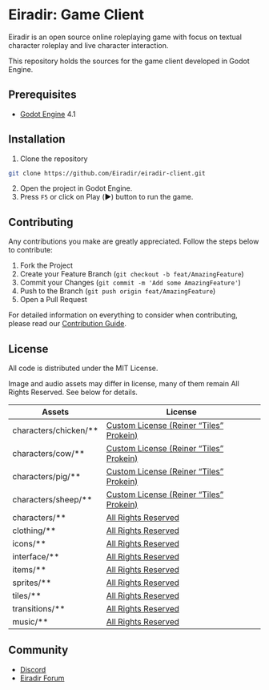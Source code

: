 # Eiradir: Game Client

Eiradir is an open source online roleplaying game with focus on textual character roleplay and live character interaction.

This repository holds the sources for the game client developed in Godot Engine.

## Prerequisites

- [Godot Engine](https://godotengine.org/) 4.1

## Installation

1. Clone the repository
```sh
git clone https://github.com/Eiradir/eiradir-client.git
```

2. Open the project in Godot Engine.
3. Press `F5` or click on Play (▶️) button to run the game.

## Contributing

Any contributions you make are greatly appreciated. Follow the steps below to contribute:

1. Fork the Project
2. Create your Feature Branch (`git checkout -b feat/AmazingFeature`)
3. Commit your Changes (`git commit -m 'Add some AmazingFeature'`)
4. Push to the Branch (`git push origin feat/AmazingFeature`)
5. Open a Pull Request

For detailed information on everything to consider when contributing, please read our [Contribution Guide](CONTRIBUTING.md).

## License

All code is distributed under the MIT License. 

Image and audio assets may differ in license, many of them remain All Rights Reserved. See below for details.

|Assets|License|
|---|---|
|characters/chicken/**|[Custom License (Reiner “Tiles” Prokein)](LICENSE-reiner.md)
|characters/cow/**|[Custom License (Reiner “Tiles” Prokein)](LICENSE-reiner.md)
|characters/pig/**|[Custom License (Reiner “Tiles” Prokein)](LICENSE-reiner.md)
|characters/sheep/**|[Custom License (Reiner “Tiles” Prokein)](LICENSE-reiner.md)
|characters/**|[All Rights Reserved](LICENSE-arr.md)
|clothing/**|[All Rights Reserved](LICENSE-arr.md)
|icons/**|[All Rights Reserved](LICENSE-arr.md)
|interface/**|[All Rights Reserved](LICENSE-arr.md)
|items/**|[All Rights Reserved](LICENSE-arr.md)
|sprites/**|[All Rights Reserved](LICENSE-arr.md)
|tiles/**|[All Rights Reserved](LICENSE-arr.md)
|transitions/**|[All Rights Reserved](LICENSE-arr.md)
|music/**|[All Rights Reserved](LICENSE-arr.md)

## Community

- [Discord](https://discord.gg/BsDu2JB)
- [Eiradir Forum](https://forum.eiradir.net)
